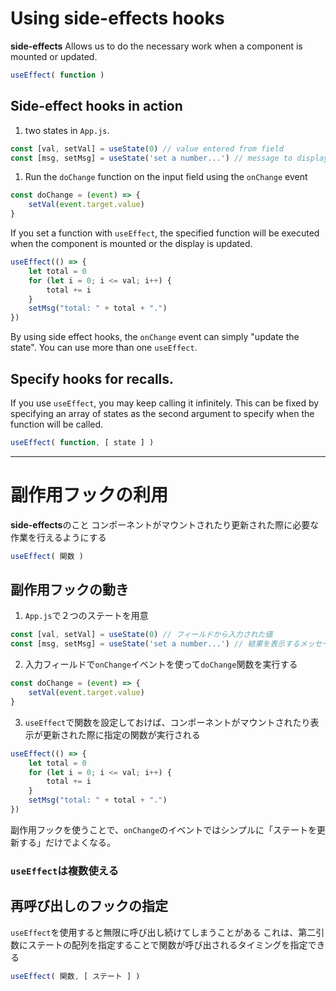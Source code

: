 # Using side-effects hooks
**side-effects**
Allows us to do the necessary work when a component is mounted or updated.
```js
useEffect( function )
```
## Side-effect hooks in action
1. two states in `App.js`.
```js
const [val, setVal] = useState(0) // value entered from field
const [msg, setMsg] = useState('set a number...') // message to display the result
```
1. Run the `doChange` function on the input field using the `onChange` event
```js
const doChange = (event) => {
    setVal(event.target.value)
}
```
If you set a function with `useEffect`, the specified function will be executed when the component is mounted or the display is updated.
```js
useEffect(() => {
    let total = 0
    for (let i = 0; i <= val; i++) {
        total += i
    }
    setMsg("total: " + total + ".")
})
```
By using side effect hooks, the `onChange` event can simply "update the state".
You can use more than one `useEffect`.

## Specify hooks for recalls.
If you use `useEffect`, you may keep calling it infinitely.
This can be fixed by specifying an array of states as the second argument to specify when the function will be called.
```js
useEffect( function, [ state ] )
```

***

# 副作用フックの利用
**side-effects**のこと
コンポーネントがマウントされたり更新された際に必要な作業を行えるようにする
```js
useEffect( 関数 )
```
## 副作用フックの動き
1. `App.js`で２つのステートを用意
```js
const [val, setVal] = useState(0) // フィールドから入力された値
const [msg, setMsg] = useState('set a number...') // 結果を表示するメッセージ
```
2. 入力フィールドで`onChange`イベントを使って`doChange`関数を実行する
```js
const doChange = (event) => {
    setVal(event.target.value)
}
```
3. `useEffect`で関数を設定しておけば、コンポーネントがマウントされたり表示が更新された際に指定の関数が実行される
```js
useEffect(() => {
    let total = 0
    for (let i = 0; i <= val; i++) {
        total += i
    }
    setMsg("total: " + total + ".")
})
```
副作用フックを使うことで、`onChange`のイベントではシンプルに「ステートを更新する」だけでよくなる。
### `useEffect`は複数使える
## 再呼び出しのフックの指定
`useEffect`を使用すると無限に呼び出し続けてしまうことがある
これは、第二引数にステートの配列を指定することで関数が呼び出されるタイミングを指定できる
```js
useEffect( 関数, [ ステート ] )
```